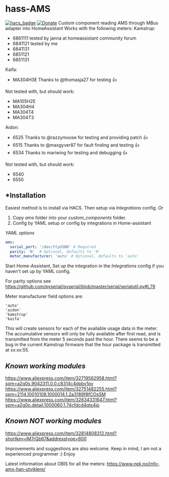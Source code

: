 # hass-AMS
[![hacs_badge](https://img.shields.io/badge/HACS-Custom-orange.svg?style=for-the-badge)](https://github.com/custom-components/hacs)
[![Donate](https://img.shields.io/badge/Donate-PayPal-green.svg)](https://www.paypal.com/cgi-bin/webscr?cmd=_donations&business=AS5PQHAERQ85J&currency_code=NOK&source=url)
Custom component reading AMS through MBus adapter into HomeAssistant
Works with the following meters:
Kamstrup:
  - 6861111 tested by janna at homeassistant community forum
  - 6841121 tested by me
  - 6841131
  - 6851121
  - 6851131
 
 Kaifa:
  - MA304H3E Thanks to @thomasja27 for testing :+1:
 
 Not tested with, but should work:
  - MA105H2E
  - MA304H4
  - MA304T4
  - MA304T3

Aidon:
 - 6525 Thanks to @razzymoose for testing and providing patch :+1:
 - 6515 Thanks to @maxgyver87 for fault finding and testing :+1:
 - 6534 Thanks to mariwing for testing and debugging :+1:

 Not tested with, but should work:
 - 6540
 - 6550
 
 
## *Installation
Easiest method is to install via HACS. Then setup via *Integrations* config.
*Or*
1. Copy *ams* folder into your *custom_components* folder.
2. Config by YAML setup or config by integrations in Home-assistant

*YAML options*
```yaml
ams:
  serial_port: '/dev/ttyUSB0' # Required
  parity: 'N'  # Optional, defaults to 'N'
  meter_manufacturer: 'auto' # Optional, defaults to 'auto'
```

  
Start Home-Assistant, 
Set up the integration in the *Integrations* config if you haven't set up by YAML config.

For parity options see https://github.com/pyserial/pyserial/blob/master/serial/serialutil.py#L79

Meter manufacturer field options are:
```
'auto'
'aidon'
'kamstrup'
'kaifa'
```
This will create sensors for each of the available usage data in the meter.
The accumulative sensors will only be fully available after first read, and is transmitted from the meter 5 seconds past the hour.
There seems to be a bug in the current Kamstrup firmware that the hour package is transmitted at xx:xx:55.

## *Known working modules*
https://www.aliexpress.com/item/32719562958.html?spm=a2g0s.9042311.0.0.c8314c4dpbv1pv
https://www.aliexpress.com/item/32751482255.html?spm=2114.10010108.1000014.1.2a3189f8fCOsSM
https://www.aliexpress.com/item/32834331647.html?spm=a2g0o.detail.1000060.1.74cfdcd4qts4jp

## *Known NOT working modules*
https://www.aliexpress.com/item/32814808312.html?shortkey=iM7rQb67&addresstype=600

Improvements and suggestions are also welcome.
Keep in mind, I am not a experienced programmer :)
Enjoy

Latest information about OBIS for all the meters: https://www.nek.no/info-ams-han-utviklere/
